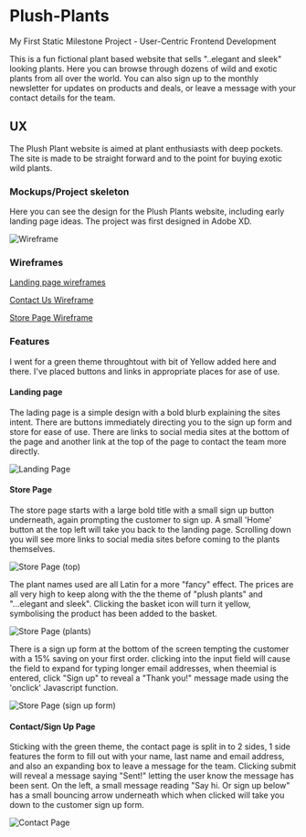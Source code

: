 # Plush-Plants
My First Static Milestone Project - User-Centric Frontend Development

This is a fun fictional plant based website that sells "..elegant and sleek" looking plants. Here you can browse through dozens of wild and exotic plants from all over the world. You can also sign up to the monthly newsletter for updates on products and deals, or leave a message with your contact details for the team.

## UX

The Plush Plant website is aimed at plant enthusiasts with deep pockets. The site is made to be straight forward and to the point for buying exotic wild plants.

### Mockups/Project skeleton

Here you can see the design for the Plush Plants website, including early landing page ideas. The project was first designed in Adobe XD.

![Wireframe](https://github.com/DelroyBrown28/Plush-Plants/blob/master/Adobe%20screenshot.PNG)

### Wireframes
[Landing page wireframes](https://github.com/DelroyBrown28/Plush-Plants/blob/master/Landing%20Pages.PNG)

[Contact Us Wireframe](https://github.com/DelroyBrown28/Plush-Plants/blob/master/Contact%20us%20wireframe.PNG)

[Store Page Wireframe](https://github.com/DelroyBrown28/Plush-Plants/blob/master/Store%20Wireframe.PNG)

### Features

I went for a green theme throughtout with bit of Yellow added here and there. I've placed buttons and links in appropriate places for ase of use.

#### Landing page

The lading page is a simple design with a bold blurb explaining the sites intent. There are buttons immediately directing you to the sign up form and store for ease of use. There are links to social media sites at the bottom of the page and another link at the top of the page to contact the team more directly.

![Landing Page](https://github.com/DelroyBrown28/Plush-Plants/blob/master/Landing%20Page.png)

#### Store Page

The store page starts with a large bold title with a small sign up button underneath, again prompting the customer to sign up. A small 'Home' button at the top left will take you back to the landing page. Scrolling down you will see more links to social media sites before coming to the plants themselves.

![Store Page (top)](https://github.com/DelroyBrown28/Plush-Plants/blob/master/Store%20Page%20-%201.png)

The plant names used are all Latin for a more "fancy" effect. The prices are all very high to keep along with the the theme of "plush plants" and "...elegant and sleek". Clicking the basket icon will turn it yellow, symbolising the product has been added to the basket.

![Store Page (plants)](https://github.com/DelroyBrown28/Plush-Plants/blob/master/Store%20Page%20-%202.png)

There is a sign up form at the bottom of the screen tempting the customer with a 15% saving on your first order. clicking into the input field will cause the field to expand for typing longer email addresses, when theemial is entered, click "Sign up" to reveal a "Thank you!" message made using the 'onclick' Javascript function.

![Store Page (sign up form)](https://github.com/DelroyBrown28/Plush-Plants/blob/master/Store%20Page%20-%203.png)

#### Contact/Sign Up Page

Sticking with the green theme, the contact page is split in to 2 sides, 1 side features the form to fill out with your name, last name and email address, and also an expanding box to leave a message for the team. Clicking submit will reveal a message saying "Sent!" letting the user know the message has been sent. On the left, a small message reading "Say hi. Or sign up below" has a small bouncing arrow underneath which when clicked will take you down to the customer sign up form.

![Contact Page](https://github.com/DelroyBrown28/Plush-Plants/blob/master/Contact%20Page.png)
